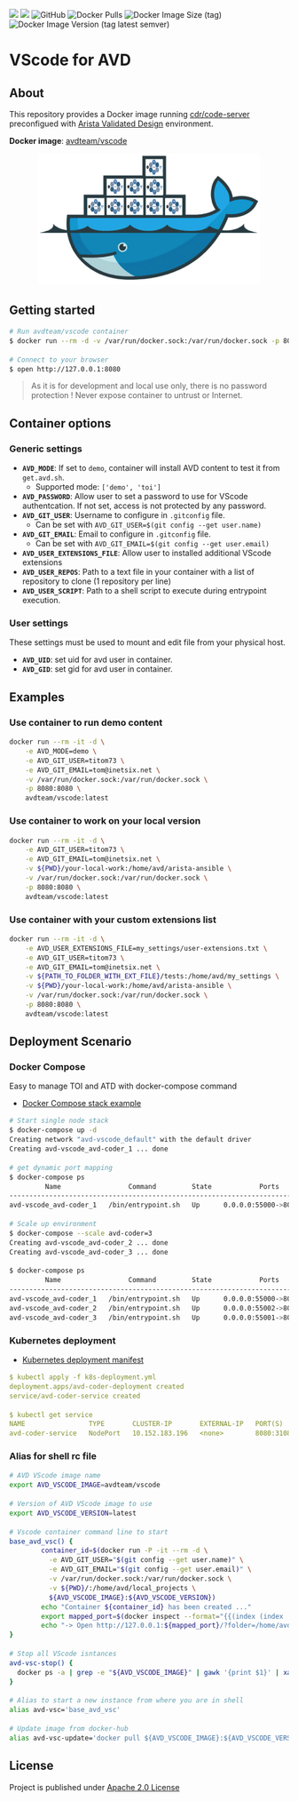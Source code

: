 ![](https://img.shields.io/badge/Arista-CVP%20Automation-blue)  ![](https://img.shields.io/badge/Arista-EOS%20Automation-blue) ![GitHub](https://img.shields.io/github/license/arista-netdevops-community/docker-avd-vscode) ![Docker Pulls](https://img.shields.io/docker/pulls/avdteam/vscode) ![Docker Image Size (tag)](https://img.shields.io/docker/image-size/avdteam/vscode/latest) ![Docker Image Version (tag latest semver)](https://img.shields.io/docker/v/avdteam/vscode/latest)
# VScode for AVD

## About

This repository provides a Docker image running [cdr/code-server](https://github.com/cdr/code-server/) preconfigued with [Arista Validated Design](https://www.avd.sh) environment.

__Docker image__: [avdteam/vscode](https://hub.docker.com/repository/docker/avdteam/vscode)

<p align="center"><img src="medias/AVD%20-%20Docker%20Logo%20transparent%20bg.png" alt="Arista AVD Docker Image" width="400"/></p>

## Getting started

```bash
# Run avdteam/vscode container
$ docker run --rm -d -v /var/run/docker.sock:/var/run/docker.sock -p 8080:8080 avdteam/vscode:latest

# Connect to your browser
$ open http://127.0.0.1:8080
```

> As it is for development and local use only, there is no password protection ! Never expose container to untrust or Internet.

## Container options

### Generic settings

- __`AVD_MODE`__: If set to `demo`, container will install AVD content to test it from `get.avd.sh`.
  - Supported mode: `['demo', 'toi']`
- __`AVD_PASSWORD`__: Allow user to set a password to use for VScode authentcation. If not set, access is not protected by any password.
- __`AVD_GIT_USER`__: Username to configure in `.gitconfig` file.
  - Can be set with `AVD_GIT_USER=$(git config --get user.name)`
- __`AVD_GIT_EMAIL`__: Email to configure in `.gitconfig` file.
  - Can be set with `AVD_GIT_EMAIL=$(git config --get user.email)`
- __`AVD_USER_EXTENSIONS_FILE`__: Allow user to installed additional VScode extensions
- __`AVD_USER_REPOS`__: Path to a text file in your container with a list of repository to clone (1 repository per line)
- __`AVD_USER_SCRIPT`__: Path to a shell script to execute during entrypoint execution.

### User settings

These settings must be used to mount and edit file from your physical host.

- __`AVD_UID`__: set uid for avd user in container.
- __`AVD_GID`__: set gid for avd user in container.

## Examples

### Use container to run demo content

```bash
docker run --rm -it -d \
    -e AVD_MODE=demo \
    -e AVD_GIT_USER=titom73 \
    -e AVD_GIT_EMAIL=tom@inetsix.net \
    -v /var/run/docker.sock:/var/run/docker.sock \
    -p 8080:8080 \
    avdteam/vscode:latest
```

### Use container to work on your local version

```bash
docker run --rm -it -d \
    -e AVD_GIT_USER=titom73 \
    -e AVD_GIT_EMAIL=tom@inetsix.net \
    -v ${PWD}/your-local-work:/home/avd/arista-ansible \
    -v /var/run/docker.sock:/var/run/docker.sock \
    -p 8080:8080 \
    avdteam/vscode:latest
```

### Use container with your custom extensions list

```bash
docker run --rm -it -d \
    -e AVD_USER_EXTENSIONS_FILE=my_settings/user-extensions.txt \
    -e AVD_GIT_USER=titom73 \
    -e AVD_GIT_EMAIL=tom@inetsix.net \
    -v ${PATH_TO_FOLDER_WITH_EXT_FILE}/tests:/home/avd/my_settings \
    -v ${PWD}/your-local-work:/home/avd/arista-ansible \
    -v /var/run/docker.sock:/var/run/docker.sock \
    -p 8080:8080 \
    avdteam/vscode:latest
```

## Deployment Scenario

### Docker Compose

Easy to manage TOI and ATD with docker-compose command

- [Docker Compose stack example](./docker-compose.yml)

```bash
# Start single node stack
$ docker-compose up -d
Creating network "avd-vscode_default" with the default driver
Creating avd-vscode_avd-coder_1 ... done

# get dynamic port mapping
$ docker-compose ps
         Name                 Command         State            Ports
-----------------------------------------------------------------------------
avd-vscode_avd-coder_1   /bin/entrypoint.sh   Up      0.0.0.0:55000->8080/tcp

# Scale up environment
$ docker-compose --scale avd-coder=3
Creating avd-vscode_avd-coder_2 ... done
Creating avd-vscode_avd-coder_3 ... done

$ docker-compose ps
         Name                 Command         State            Ports
-----------------------------------------------------------------------------
avd-vscode_avd-coder_1   /bin/entrypoint.sh   Up      0.0.0.0:55000->8080/tcp
avd-vscode_avd-coder_2   /bin/entrypoint.sh   Up      0.0.0.0:55002->8080/tcp
avd-vscode_avd-coder_3   /bin/entrypoint.sh   Up      0.0.0.0:55001->8080/tcp
```

### Kubernetes deployment

- [Kubernetes deployment manifest](./k8s-deployment.yml)

```yaml
$ kubectl apply -f k8s-deployment.yml
deployment.apps/avd-coder-deployment created
service/avd-coder-service created

$ kubectl get service
NAME                TYPE       CLUSTER-IP       EXTERNAL-IP   PORT(S)          AGE
avd-coder-service   NodePort   10.152.183.196   <none>        8080:31081/TCP   5s
```

### Alias for shell rc file

```bash
# AVD VScode image name
export AVD_VSCODE_IMAGE=avdteam/vscode

# Version of AVD VScode image to use
export AVD_VSCODE_VERSION=latest

# Vscode container command line to start
base_avd_vsc() {
        container_id=$(docker run -P -it --rm -d \
          -e AVD_GIT_USER="$(git config --get user.name)" \
          -e AVD_GIT_EMAIL="$(git config --get user.email)" \
          -v /var/run/docker.sock:/var/run/docker.sock \
          -v ${PWD}/:/home/avd/local_projects \
          ${AVD_VSCODE_IMAGE}:${AVD_VSCODE_VERSION})
        echo "Container ${container_id} has been created ..."
        export mapped_port=$(docker inspect --format="{{(index (index .NetworkSettings.Ports \"8080/tcp\") 0).HostPort}}" ${container_id})
        echo "-> Open http://127.0.0.1:${mapped_port}/?folder=/home/avd"
}

# Stop all VScode isntances
avd-vsc-stop() {
  docker ps -a | grep -e "${AVD_VSCODE_IMAGE}" | gawk '{print $1}' | xargs docker stop
}

# Alias to start a new instance from where you are in shell
alias avd-vsc='base_avd_vsc'

# Update image from docker-hub
alias avd-vsc-update='docker pull ${AVD_VSCODE_IMAGE}:${AVD_VSCODE_VERSION}'
```

## License

Project is published under [Apache 2.0 License](./LICENSE)
